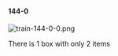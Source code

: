 #### 144-0
![train-144-0-0.png](https://github.com/lil-lab/nlvr/raw/master/nlvr/train/images/25/train-144-0-0.png "train-144-0-0.png")

There is 1 box with only 2 items